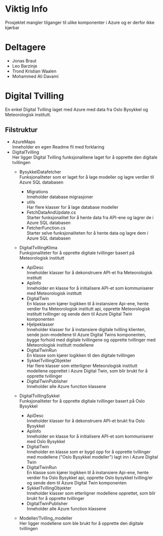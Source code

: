 # Viktig Info
Prosjektet mangler tilganger til ulike komponenter i Azure og er derfor ikke kjørbar

# Deltagere
- Jonas Braut
- Leo Barzinje
- Trond Kristian Waalen
- Mohammed Ali Davami

# Digital Tvilling
En enkel Digital Tvilling laget med Azure med data fra Oslo Bysykkel og Meteorologisk institutt.


## Filstruktur
 - AzureMaps  
    Inneholder en egen Readme fil med forklaring 
 - DigitalTvilling   
    Her ligger Digital Tvilling funksjonalitene laget for å opprette den digitale tvillingen  
    - BysykkelDatafetcher  
       Funksjonaliteter som er laget for å lage modeller og lagre verdier til Azure SQL databasen  
      - Migrations  
          Inneholder database migrasjoner  
      - utils  
          Har flere klasser for å lage database modeller  
      - FetchDataAndUpdate.cs  
          Starter funksjonalitet for å hente data fra API-ene og lagrer de i Azure SQL databasen
      - FetcherFunction.cs  
          Starter selve funksjonaliteten for å hente data og lagre dem i Azure SQL databasen 

    - DigitalTvillingKlima  
        Funksjonaliteter for å opprette digitale tvillinger basert på Meteorologisk institutt  
       - ApiDesc  
          Inneholder klasser for å dekonstruere API-et fra Meteorologisk institutt  
      - ApiInfo  
          Inneholder en klasse for å initialisere API-et som kommuniserer med Meteorologisk institutt  
      - DigitalTwin  
         En klasse som kjører logikken til å instansiere Api-ene, hente verdier fra Meteorologisk institutt api, opprette Meteorologisk institutt tvillinger og sende dem til Azure Digital Twin komponenten  
      - Hjelpeklasser  
          Inneholder klasser for å instansiere digitale tvilling klienten, sende json-modellene til Azure Digital Twins komponenten, bygge forhold med digitale tvillingene og opprette tvillinger med Meteorologisk institutt modellene  
      - DigitalTwinRun  
          En klasse som kjører logikken til den digitale tvillingen  
      - SykkelTvillingObjekter  
          Har flere klasser som etterligner Meteorologisk institutt modellene opprettet i Azure Digital Twin, som blir brukt for å opprette tvillinger   
      - DigitalTwinPublisher  
          Inneholder alle Azure function klassene   
    - DigitalTvillingSykkel  
       Funksjonaliteter for å opprette digitale tvillinger basert på Oslo Bysykkel  
      - ApiDesc  
          Inneholder klasser for å dekonstruere API-et brukt fra Oslo Bysykkel  
      - ApiInfo  
          Inneholder en klasse for å initialisere API-et som kommuniserer med Oslo Bysykkel  
      - DigitalTwin  
          Inneholder en klasse som er bygd opp for å opprette tvillinger med modellene ("Oslo Bysykkel modeller") lagt inn i Azure Digital Twin  
      - DigitalTwinRun  
          En klasse som kjører logikken til å instansiere Api-ene, hente verdier fra Oslo Bysykkel api, opprette Oslo bysykkel tvilling/er og sende dem til Azure Digital Twin komponenten  
      - SykkelTvillingObjekter  
          Inneholder klasser som etterligner modellene opprettet, som blir brukt for å opprette tvillinger   
      - DigitalTwinPublisher  
          Inneholder alle Azure function klassene   
    - Modeller/Tvilling_modeller  
        Her ligger modellene som ble brukt for å opprette den digitale tvillingen  

